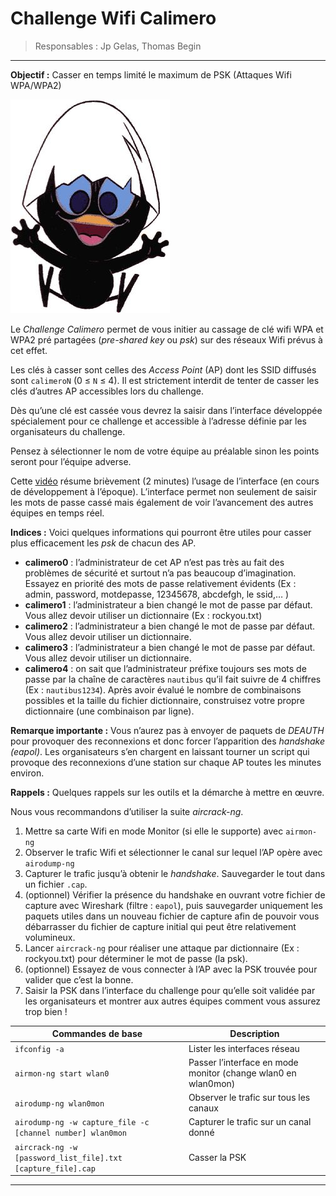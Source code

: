 ﻿# Challenge Wifi Calimero

> Responsables : Jp Gelas, Thomas Begin

- - - 


**Objectif :** Casser en temps limité le maximum de PSK (Attaques Wifi WPA/WPA2)

![Calimero](img/calimero.jpg "Calimero")

Le *Challenge Calimero* permet de vous initier au cassage de clé wifi WPA et WPA2 pré partagées (*pre-shared key* ou *psk*) sur des réseaux Wifi prévus à cet effet.

Les clés à casser sont celles des _Access Point_ (AP) dont les SSID diffusés sont `calimeroN` (0 ≤ `N` ≤ 4). Il est strictement interdit de tenter de casser les clés d’autres AP accessibles lors du challenge.

Dès qu’une clé est cassée vous devrez la saisir dans l’interface développée spécialement pour ce challenge et accessible à l’adresse définie par les organisateurs du challenge. 

Pensez à sélectionner le nom de votre équipe au préalable sinon les points seront pour l’équipe adverse. 

Cette [vidéo](https://www.youtube.com/watch?v=mzQBo3a7cHc) résume brièvement (2 minutes) l’usage de l’interface (en cours de développement à l’époque). L’interface permet non seulement de saisir les mots de passe cassé mais également de voir l’avancement des autres équipes en temps réel.

**Indices :** Voici quelques informations qui pourront être utiles pour casser plus efficacement les _psk_ de chacun des AP.

  - **calimero0** : l’administrateur de cet AP n’est pas très au fait des problèmes de sécurité et surtout n’a pas beaucoup d’imagination. Essayez en priorité des mots de passe relativement évidents (Ex : admin, password, motdepasse, 12345678, abcdefgh, le ssid,… )
  - **calimero1** : l’administrateur a bien changé le mot de passe par défaut. Vous allez devoir utiliser un dictionnaire (Ex : rockyou.txt)
  - **calimero2** : l’administrateur a bien changé le mot de passe par défaut. Vous allez devoir utiliser un dictionnaire.
  - **calimero3** : l’administrateur a bien changé le mot de passe par défaut. Vous allez devoir utiliser un dictionnaire.
  - **calimero4** : on sait que l’administrateur préfixe toujours ses mots de passe par la chaîne de caractères `nautibus` qu’il fait suivre de 4 chiffres (Ex : `nautibus1234`). Après avoir évalué le nombre de combinaisons possibles et la taille du fichier dictionnaire, construisez votre propre dictionnaire (une combinaison par ligne).

**Remarque importante :** Vous n’aurez pas à envoyer de paquets de *DEAUTH* pour provoquer des reconnexions et donc forcer l’apparition des *handshake (eapol)*. Les organisateurs s’en chargent en laissant tourner un script qui provoque des reconnexions d’une station sur chaque AP toutes les minutes environ.

**Rappels :** Quelques rappels sur les outils et la démarche à mettre en œuvre.

Nous vous recommandons d’utiliser la suite *aircrack-ng*.

  1. Mettre sa carte Wifi en mode Monitor (si elle le supporte) avec `airmon-ng`
  1. Observer le trafic Wifi et sélectionner le canal sur lequel l’AP opère avec `airodump-ng` 
  1. Capturer le trafic jusqu’à obtenir le *handshake*. Sauvegarder le tout dans un fichier `.cap`.
  1. (optionnel) Vérifier la présence du handshake en ouvrant votre fichier de capture avec Wireshark (filtre : `eapol`), puis sauvegarder uniquement les paquets utiles dans un nouveau fichier de capture afin de pouvoir vous débarrasser du fichier de capture initial qui peut être relativement volumineux. 
  1. Lancer `aircrack-ng` pour réaliser une attaque par dictionnaire (Ex : rockyou.txt) pour déterminer le mot de passe (la psk).
  1. (optionnel) Essayez de vous connecter à l’AP avec la PSK trouvée pour valider que c’est la bonne.
  1. Saisir la PSK dans l’interface du challenge pour qu’elle soit validée par les organisateurs et montrer aux autres équipes comment vous assurez trop bien !


Commandes de base    | Description
------------- | -------------
`ifconfig -a` | Lister les interfaces réseau
`airmon-ng start wlan0` | Passer l’interface en mode monitor (change wlan0 en wlan0mon)
`airodump-ng wlan0mon` | Observer le trafic sur tous les canaux 
`airodump-ng -w capture_file -c [channel number] wlan0mon` | Capturer le trafic sur un canal donné
`aircrack-ng -w [password_list_file].txt [capture_file].cap` | Casser la PSK 


- - -



















